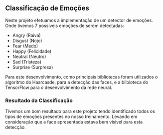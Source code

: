 <h2>Classificação de Emoções</h2>

Neste projeto efetuamos a implementação de um detector de emoções. Onde tivemos 7 possiveis emoções de serem detectadas:

* Angry (Raiva)
* Disgust (Nojo)
* Fear (Medo)
* Happy (Felicidade)
* Neutral (Neutro)
* Sad (Tristeza)
* Surprise (Surpresa)

Para este desenvolvimento, como principais bibliotecas foram utilizados o algoritmo do Haarcasde, para a detecção das faces, e 
a bilbioteca do TensorFlow para o desenvolvimento da rede neural.

<h3>Resultado da Classificação</h3>



Tivemos um bom resultado para este projeto tendo identificado todos os tipos de emoções presentes no nosso treinamento.
Levando em consideração que a face apresentada estava bem visivel para esta detecção.

